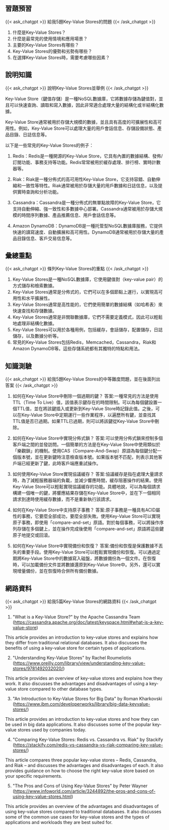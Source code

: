 ## 習題預習
{{< ask_chatgpt >}}
給我5題Key-Value Stores的問題
{{< /ask_chatgpt >}}



1. 什麼是Key-Value Stores？ 
2. 什麼是最常見的使用情境和應用場景？ 
3. 主要的Key-Value Stores有哪些？ 
4. Key-Value Stores的優勢和劣勢有哪些？ 
5. 在選擇Key-Value Stores時，需要考慮哪些因素？   

## 說明知識
{{< ask_chatgpt >}}
說明Key-Value Stores並舉例
{{< /ask_chatgpt >}}



Key-Value Store（鍵值存儲）是一種NoSQL數據庫，它將數據存儲為鍵值對，並且可以快速查詢、讀取和寫入數據，因此非常適合處理大量的結構化或半結構化數據。

Key-Value Store通常被用於存儲大規模的數據，並且具有高度的可擴展性和高可用性。例如，Key-Value Store可以處理大量的用戶會話信息、存儲設備狀態、產品目錄、日誌信息等。

以下是一些常見的Key-Value Stores的例子：

1. Redis：Redis是一種開源的Key-Value Store，它具有內置的數據結構、發佈/訂閱功能、事務支持等功能。Redis常常被用於緩存處理、排行榜、實時計數器等。

2. Riak：Riak是一種分佈式的高可用性Key-Value Store，它支持容錯、自動伸縮和一致性等特性。Riak通常被用於存儲大量的用戶數據和日誌信息，以及提供實時查詢和分析功能。

3. Cassandra：Cassandra是一種分佈式的無單點故障的Key-Value Store，它支持自動伸縮、強一致性和多數據中心部署。Cassandra通常被用於存儲大規模的時間序列數據、產品推薦信息、用戶會話信息等。

4. Amazon DynamoDB：DynamoDB是一種托管型NoSQL數據庫服務，它提供快速的讀寫速度、自動擴展和高可用性。DynamoDB通常被用於存儲大量的產品目錄信息、客戶交易信息等。   

## 彙總重點
{{< ask_chatgpt >}}
條列Key-Value Stores的重點
{{< /ask_chatgpt >}}



1. Key-Value Stores是一種NoSQL數據庫，它使用鍵值對（key-value pair）的方式儲存和檢索數據。
2. Key-Value Stores通常是分佈式的，它們可以在多個節點上運行，以實現高可用性和水平擴展性。
3. Key-Value Stores通常是高性能的，它們使用簡單的數據結構（如哈希表）來快速查找和存儲數據。
4. Key-Value Stores通常是非關聯數據庫，它們不需要定義模式，因此可以輕鬆地處理非結構化數據。
5. Key-Value Stores可以用於各種用例，包括緩存，會話儲存，配置儲存，日誌儲存，以及數據分析等。
6. 常見的Key-Value Stores包括Redis，Memcached，Cassandra，Riak和Amazon DynamoDB等。這些存儲系統都有其獨特的特點和用法。   

## 知識測驗
{{< ask_chatgpt >}}
給我5題Key-Value Stores的中等難度問題，並在後面列出答案
{{< /ask_chatgpt >}}



1. 如何在Key-Value Store中刪除一個過期的鍵？
答案:一種常見的方法是使用TTL（Time To Live）值，該值表示鍵存在的時間限制。可以為每個鍵設置一個TTL值，並在將該鍵插入或更新到Key-Value Store時記錄此值。之後，可以在Key-Value Store中定期運行一些作業程序，以遍歷所有鍵，並查找其TTL值是否已過期。如果TTL已過期，則可以將該鍵從Key-Value Store中刪除。

2. 如何在Key-Value Store中實現分佈式鎖？
答案:可以使用分佈式鎖來控制多個客戶端之間的並發訪問。一個簡單的方法是在Key-Value Store中使用類似於「樂觀鎖」的機制。使用CAS（Compare-And-Swap）原語為每個鍵分配一個版本號，並在更新鍵時注意檢查版本號。如果版本號不匹配，則表示其他客戶端已經更新了鍵，此時客戶端應重試操作。

3. 如何使用Key-Value Store實現協議緩存？
答案:協議緩存是指在處理大量請求時，為了減輕服務器端的負載，並減少響應時間，緩存阻塞操作的結果。使用Key-Value Store可以輕鬆實現協議緩存的功能。具體地說，可以為每個請求構建一個唯一的鍵，將響應結果存儲在Key-Value Store中，並在下一個相同請求到達時使用緩存數據，而不是重新執行該請求。

4. 如何在Key-Value Store中支持原子事務？
答案:原子事務是一種具有ACID屬性的事務，它要麼全部成功，要麼全部失敗。使用Key-Value Store可以實現原子事務，即使用「compare-and-set」原語。對於每個事務，可以將操作序列存儲在多個鍵上，並在操作完成後使用「compare-and-set」原語將這些鍵原子地提交或回滾。

5. 如何在Key-Value Store中實現備份和恢復？
答案:備份和恢復是保護數據不丟失的重要手段。使用Key-Value Store可以輕鬆實現備份和恢復。可以通過定期將Key-Value Store中的數據寫入磁盤，將數據備份為一個文件。在恢復時，可以加載備份文件並將數據還原到Key-Value Store中。另外，還可以實現增量備份，並在恢復時合併所有備份數據。   

## 網路資料
{{< ask_chatgpt >}}
給我5篇Key-Value Stores的網路資料
{{< /ask_chatgpt >}}



1. "What is a Key-Value Store?" by the Apache Cassandra Team (https://cassandra.apache.org/doc/latest/keyspace.html#what-is-a-key-value-store)

This article provides an introduction to key-value stores and explains how they differ from traditional relational databases. It also discusses the benefits of using a key-value store for certain types of applications.

2. "Understanding Key-Value Stores" by Rachel Roumeliotis (https://www.oreilly.com/library/view/understanding-key-value-stores/9781492032020/)

This article provides an overview of key-value stores and explains how they work. It also discusses the advantages and disadvantages of using a key-value store compared to other database types.

3. "An Introduction to Key-Value Stores for Big Data" by Roman Kharkovski (https://www.ibm.com/developerworks/library/big-data-keyvalue-stores/)

This article provides an introduction to key-value stores and how they can be used in big data applications. It also discusses some of the popular key-value stores used by companies today.

4. "Comparing Key-Value Stores: Redis vs. Cassandra vs. Riak" by Stackify (https://stackify.com/redis-vs-cassandra-vs-riak-comparing-key-value-stores/)

This article compares three popular key-value stores – Redis, Cassandra, and Riak – and discusses the advantages and disadvantages of each. It also provides guidance on how to choose the right key-value store based on your specific requirements.

5. "The Pros and Cons of Using Key-Value Stores" by Peter Wayner (https://www.infoworld.com/article/3244892/the-pros-and-cons-of-using-key-value-stores.html)

This article provides an overview of the advantages and disadvantages of using key-value stores compared to traditional databases. It also discusses some of the common use cases for key-value stores and the types of applications and workloads they are best suited for.   

